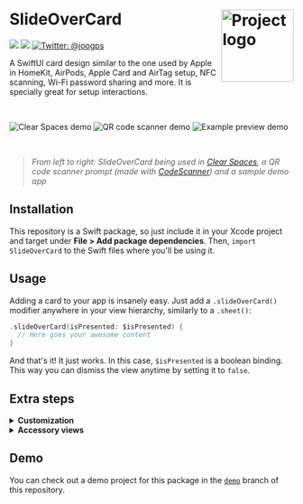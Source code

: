 <h1> SlideOverCard
  <img align="right" alt="Project logo" src="../assets/icon-small.png" width=128px>
</h1>

<p>
    <img src="https://img.shields.io/badge/iOS-17.0+-blue.svg" />
    <img src="https://img.shields.io/badge/-SwiftUI-red.svg" />
    <a href="https://twitter.com/joogps">
        <img src="https://img.shields.io/badge/Contact-@joogps-lightgrey.svg?style=social&logo=twitter" alt="Twitter: @joogps" />
    </a>
</p>

A SwiftUI card design similar to the one used by Apple in HomeKit, AirPods, Apple Card and AirTag setup, NFC scanning, Wi-Fi password sharing and more. It is specially great for setup interactions.

<br>
<p>
    <img alt="Clear Spaces demo" src="../assets/demo-clear-spaces.gif" margin-right=20px>
    <img alt="QR code scanner demo" src="../assets/demo-qr-code.gif">
    <img alt="Example preview demo" src="../assets/demo-example.gif">
</p>
<br>

> _From left to right: SlideOverCard being used in [Clear Spaces](https://apps.apple.com/us/app/clear-spaces/id1532666619), a QR code scanner prompt (made with [CodeScanner](https://github.com/twostraws/CodeScanner)) and a sample demo app_

## Installation
This repository is a Swift package, so just include it in your Xcode project and target under **File > Add package dependencies**. Then, `import SlideOverCard` to the Swift files where you'll be using it. 

## Usage
Adding a card to your app is insanely easy. Just add a `.slideOverCard()` modifier anywhere in your view hierarchy, similarly to a `.sheet()`:
```swift
.slideOverCard(isPresented: $isPresented) {
  // Here goes your awesome content
}
```

And that's it! It just works. In this case, `$isPresented` is a boolean binding. This way you can dismiss the view anytime by setting it to `false`.

## Extra steps
<details>
  <summary><b>Customization</b></summary><br>

  The default `.slideOverCard()` modifier will have a transition, drag and tap controls and a dismiss button set by default. You can override this by manually setting the `SOCOptions` option set:
  ```swift
  
  // This creates a card that can be dragged, but not dismissed by dragging
  .slideOverCard(isPresented: $isPresented, options: [.disableDragToDismiss]) {
  }
  
  // This creates a card that can't be dragged nor dismissed by dragging
  .slideOverCard(isPresented: $isPresented, options: [.disableDrag, .disableDragToDismiss]) {
  }

  // This creates a card that can't be dismissed by an outside tap
  .slideOverCard(isPresented: $isPresented, options: [.disableTapToDismiss]) {
  }
  
  // This creates a card with no dismiss button
  .slideOverCard(isPresented: $isPresented, options: [.hideDismissButton]) {
  }
  ```
  
  If you want to change styling attributes of the card, such as the **corner size**, the **corner style**, the **inner and outer paddings**, the  **dimming opacity** and the **shape fill style**, such as a gradient, just specify a custom `SOCStyle` struct.
  
  ```swift
  .slideOverCard(isPresented: $isPresented, style: SOCStyle(cornerRadius: 24.0,
                                                            continuous: false,
                                                            innerPadding: 16.0,
                                                            outerPadding: 4.0,
                                                            dimmingOpacity: 0.1,
                                                            style: .black)) {
  }
  ```
  
  In case you want to execute code when the view is dismissed (either by the exit button or drag controls), you can also set an optional `onDismiss` closure parameter:
  
  ```swift
  // This card will print some text when dismissed
  .slideOverCard(isPresented: $isPresented, onDismiss: {
      print("I was dismissed.")
  }) {
      // Here goes your amazing layout
  }
  ```
</details>

<details>
  <summary><b>Accessory views</b></summary><br>

This package also includes a few accessory views to enhance your card layout. The first one is the `SOCActionButton()` button style, which can be applied to any button to give it a default "primary action" look, based on the app's accent color. The `SOCAlternativeButton()` style will reproduce the same design, but with gray. And `SOCEmptyButton()`  will create a text-only button. You can use them like this:
```swift
Button("Do something") {
  ...
}.buttonStyle(SOCActionButton()) // Use the modifier of your choice
```

There's also the `SOCDismissButton()` view. This view will create the default dismiss button icon used for the card (based on https://github.com/joogps/ExitButton).
</details>

## Demo
You can check out a demo project for this package in the [`demo`](https://github.com/joogps/SlideOverCard/tree/demo) branch of this repository.
